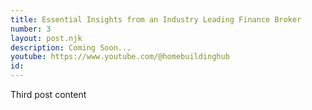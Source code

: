 ```yaml
---
title: Essential Insights from an Industry Leading Finance Broker
number: 3
layout: post.njk
description: Coming Soon...
youtube: https://www.youtube.com/@homebuildinghub
id: 
---
```


Third post content